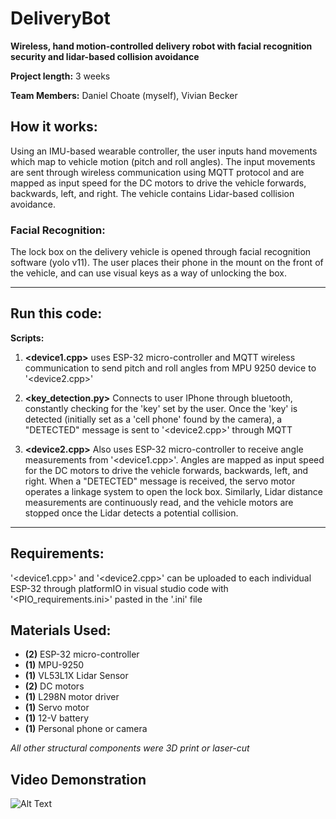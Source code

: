 # DeliveryBot
**Wireless, hand motion-controlled delivery robot with facial recognition security and lidar-based collision avoidance**

**Project length:** 3 weeks

**Team Members:** Daniel Choate (myself), Vivian Becker

## How it works: 
Using an IMU-based wearable controller, the user inputs hand movements which map to vehicle motion (pitch and roll angles). The input movements are sent through wireless communication using MQTT protocol and are mapped as input speed for the DC motors to drive the vehicle forwards, backwards, left, and right. The vehicle contains Lidar-based collision avoidance.

### Facial Recognition: 
The lock box on the delivery vehicle is opened through facial recognition software (yolo v11). The user places their phone in the mount on the front of the vehicle, and can use visual keys as a way of unlocking the box. 


---

## Run this code: 

**Scripts:** 

1. **<device1.cpp>** uses ESP-32 micro-controller and MQTT wireless communication to send pitch and roll angles from MPU 9250 device to '<device2.cpp>'

2. **<key_detection.py>** Connects to user IPhone through bluetooth, constantly checking for the 'key' set by the user. Once the 'key' is detected (initially set as a 'cell phone' found by the camera), a "DETECTED" message is sent to '<device2.cpp>' through MQTT

3. **<device2.cpp>** Also uses ESP-32 micro-controller to receive angle measurements from '<device1.cpp>'. Angles are mapped as input speed for the DC motors to drive the vehicle forwards, backwards, left, and right. When a "DETECTED" message is received, the servo motor operates a linkage system to open the lock box. Similarly, Lidar distance measurements are continuously read, and the vehicle motors are stopped once the Lidar detects a potential collision. 

---

## Requirements:
'<device1.cpp>' and '<device2.cpp>' can be uploaded to each individual ESP-32 through platformIO in visual studio code with '<PIO_requirements.ini>' pasted in the '.ini' file


## Materials Used:

- **(2)** ESP-32 micro-controller 
- **(1)** MPU-9250
- **(1)** VL53L1X Lidar Sensor
- **(2)** DC motors
- **(1)** L298N motor driver
- **(1)** Servo motor
- **(1)** 12-V battery
- **(1)** Personal phone or camera

*All other structural components were 3D print or laser-cut* 

## Video Demonstration
![Alt Text](Media/delivery_demo.gif)
